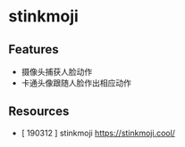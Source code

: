 # stinkmoji

## Features

* 摄像头捕获人脸动作
* 卡通头像跟随人脸作出相应动作


## Resources

* [ 190312 ] stinkmoji <https://stinkmoji.cool/>
